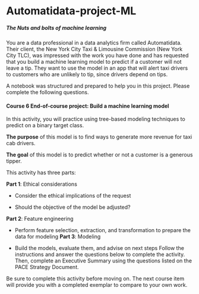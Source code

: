 # Automatidata-project-ML

##### The Nuts and bolts of machine learning

You are a data professional in a data analytics firm called Automatidata. Their client, the New York City Taxi & Limousine Commission (New York City TLC), was impressed with the work you have done and has requested that you build a machine learning model to predict if a customer will not leave a tip. They want to use the model in an app that will alert taxi drivers to customers who are unlikely to tip, since drivers depend on tips.

A notebook was structured and prepared to help you in this project. Please complete the following questions.

#### Course 6 End-of-course project: Build a machine learning model
In this activity, you will practice using tree-based modeling techniques to predict on a binary target class.


**The purpose** of this model is to find ways to generate more revenue for taxi cab drivers.

**The goal** of this model is to predict whether or not a customer is a generous tipper.


This activity has three parts:

**Part 1**: Ethical considerations

* Consider the ethical implications of the request

* Should the objective of the model be adjusted?

**Part 2**: Feature engineering

* Perform feature selection, extraction, and transformation to prepare the data for modeling
**Part 3**: Modeling

* Build the models, evaluate them, and advise on next steps
Follow the instructions and answer the questions below to complete the activity. Then, complete an Executive Summary using the questions listed on the PACE Strategy Document.

Be sure to complete this activity before moving on. The next course item will provide you with a completed exemplar to compare to your own work.

